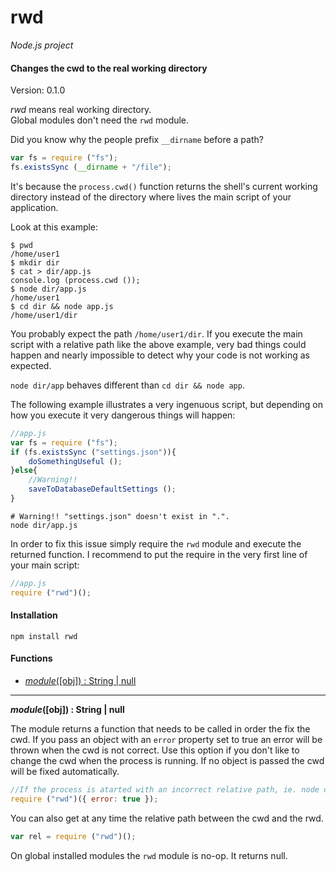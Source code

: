 rwd
===

_Node.js project_

#### Changes the cwd to the real working directory ####

Version: 0.1.0

_rwd_ means real working directory.  
Global modules don't need the `rwd` module.

Did you know why the people prefix `__dirname` before a path?

```javascript
var fs = require ("fs");
fs.existsSync (__dirname + "/file");
```

It's because the `process.cwd()` function returns the shell's current working directory instead of the directory where lives the main script of your application.

Look at this example:

```
$ pwd
/home/user1
$ mkdir dir
$ cat > dir/app.js
console.log (process.cwd ());
$ node dir/app.js
/home/user1
$ cd dir && node app.js
/home/user1/dir
```

You probably expect the path `/home/user1/dir`. If you execute the main script with a relative path like the above example, very bad things could happen and nearly impossible to detect why your code is not working as expected.

`node dir/app` behaves different than `cd dir && node app`.

The following example illustrates a very ingenuous script, but depending on how you execute it very dangerous things will happen:

```javascript
//app.js
var fs = require ("fs");
if (fs.existsSync ("settings.json")){
	doSomethingUseful ();
}else{
	//Warning!!
	saveToDatabaseDefaultSettings ();
}
```

```
# Warning!! "settings.json" doesn't exist in ".".
node dir/app.js
```

In order to fix this issue simply require the `rwd` module and execute the returned function. I recommend to put the require in the very first line of your main script:

```javascript
//app.js
require ("rwd")();
```

#### Installation ####

```
npm install rwd
```

#### Functions ####

- [_module_([obj]) : String | null](#rwd)

---

<a name="rwd"></a>
___module_([obj]) : String | null__

The module returns a function that needs to be called in order the fix the cwd. If you pass an object with an `error` property set to true an error will be thrown when the cwd is not correct. Use this option if you don't like to change the cwd when the process is running. If no object is passed the cwd will be fixed automatically.

```javascript
//If the process is atarted with an incorrect relative path, ie. node dir/app.js it will throw an error
require ("rwd")({ error: true });
```

You can also get at any time the relative path between the cwd and the rwd.

```javascript
var rel = require ("rwd")();
```

On global installed modules the `rwd` module is no-op. It returns null.